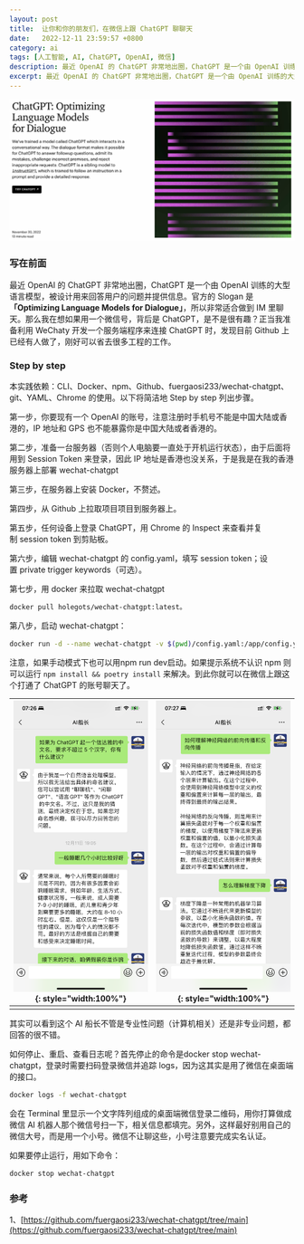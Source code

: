 ```yaml
---
layout: post
title:  让你和你的朋友们，在微信上跟 ChatGPT 聊聊天
date:   2022-12-11 23:59:57 +0800
category: ai
tags: [人工智能, AI, ChatGPT, OpenAI, 微信]
description: 最近 OpenAI 的 ChatGPT 非常地出圈，ChatGPT 是一个由 OpenAI 训练的大型语言模型，被设计用来回答用户的问题并提供信息。官方的 Slogan 是「Optimizing Language Models for Dialogue」，所以非常适合做到 IM 里聊天。那么我在想如果用一个微信号，背后是 ChatGPT，是不是很有趣？正当我准备利用 WeChaty 开发一个服务端程序来连接 ChatGPT 时，发现目前 Github 上已经有人做了，刚好可以省去很多工程的工作。
excerpt: 最近 OpenAI 的 ChatGPT 非常地出圈，ChatGPT 是一个由 OpenAI 训练的大型语言模型，被设计用来回答用户的问题并提供信息。官方的 Slogan 是「Optimizing Language Models for Dialogue」，所以非常适合做到 IM 里聊天。那么我在想如果用一个微信号，背后是 ChatGPT，是不是很有趣？正当我准备利用 WeChaty 开发一个服务端程序来连接 ChatGPT 时，发现目前 Github 上已经有人做了，刚好可以省去很多工程的工作 ……
---
```


![image](/img/src/2022-12-11-wechat-chatgpt-3.png)

### 写在前面
最近 OpenAI 的 ChatGPT 非常地出圈，ChatGPT 是一个由 OpenAI 训练的大型语言模型，被设计用来回答用户的问题并提供信息。官方的 Slogan 是 **「Optimizing Language Models for Dialogue」**，所以非常适合做到 IM 里聊天。那么我在想如果用一个微信号，背后是 ChatGPT，是不是很有趣？正当我准备利用 WeChaty 开发一个服务端程序来连接 ChatGPT 时，发现目前 Github 上已经有人做了，刚好可以省去很多工程的工作。

### Step by step

本实践依赖：CLI、Docker、npm、Github、fuergaosi233/wechat-chatgpt、git、YAML、Chrome 的使用。以下将简洁地 Step by step 列出步骤。

第一步，你要现有一个 OpenAI 的账号，注意注册时手机号不能是中国大陆或香港的，IP 地址和 GPS 也不能暴露你是中国大陆或者香港的。

第二步，准备一台服务器（否则个人电脑要一直处于开机运行状态），由于后面将用到 Session Token 来登录，因此 IP 地址是香港也没关系，于是我是在我的香港服务器上部署 wechat-chatgpt

第三步，在服务器上安装 Docker，不赘述。

第四步，从 Github 上拉取项目项目到服务器上。

第五步，任何设备上登录 ChatGPT，用 Chrome 的 Inspect 来查看并复制 session token 到剪贴板。

第六步，编辑 wechat-chatgpt 的 config.yaml，填写 session token；设置 private trigger keywords（可选）。

第七步，用 docker 来拉取 wechat-chatgpt

```sh
docker pull holegots/wechat-chatgpt:latest。
```

第八步，启动 wechat-chatgpt：

```sh
docker run -d --name wechat-chatgpt -v $(pwd)/config.yaml:/app/config.yaml holegots/wechat-chatgpt:latest
```

注意，如果手动模式下也可以用npm run dev启动。如果提示系统不认识 npm 则可以运行 `npm install && poetry install` 来解决。到此你就可以在微信上跟这个打通了 ChatGPT 的账号聊天了。

|![image](/img/src/2022-12-11-wechat-chatgpt-1.png){: style="width:100%"} | ![image](/img/src/2022-12-11-wechat-chatgpt-2.png){: style="width:100%"}|
|---------------------------------|---------------------------------|
|||

其实可以看到这个 AI 船长不管是专业性问题（计算机相关）还是非专业问题，都回答的很不错。

如何停止、重启、查看日志呢？首先停止的命令是docker stop wechat-chatgpt，登录时需要扫码登录微信并追踪 logs，因为这其实是用了微信在桌面端的接口。

```sh
docker logs -f wechat-chatgpt
```

会在 Terminal 里显示一个文字阵列组成的桌面端微信登录二维码，用你打算做成微信 AI 机器人那个微信号扫一下，相关信息都填完。另外，这样最好别用自己的微信大号，而是用一个小号。微信不让聊这些，小号注意要完成实名认证。

如果要停止运行，用如下命令：

```sh
docker stop wechat-chatgpt
```

### 参考

1、[https://github.com/fuergaosi233/wechat-chatgpt/tree/main](https://github.com/fuergaosi233/wechat-chatgpt/tree/main)